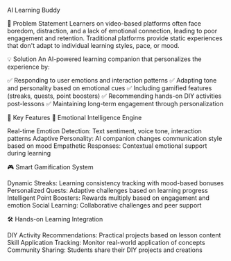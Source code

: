 AI Learning Buddy

🎯 Problem Statement
Learners on video-based platforms often face boredom, distraction, and a lack of emotional connection, leading to poor engagement and retention. Traditional platforms provide static experiences that don't adapt to individual learning styles, pace, or mood.

💡 Solution
An AI-powered learning companion that personalizes the experience by:

✅ Responding to user emotions and interaction patterns
✅ Adapting tone and personality based on emotional cues
✅ Including gamified features (streaks, quests, point boosters)
✅ Recommending hands-on DIY activities post-lessons
✅ Maintaining long-term engagement through personalization

🌟 Key Features
🧠 Emotional Intelligence Engine

Real-time Emotion Detection: Text sentiment, voice tone, interaction patterns
Adaptive Personality: AI companion changes communication style based on mood
Empathetic Responses: Contextual emotional support during learning

🎮 Smart Gamification System

Dynamic Streaks: Learning consistency tracking with mood-based bonuses
Personalized Quests: Adaptive challenges based on learning progress
Intelligent Point Boosters: Rewards multiply based on engagement and emotion
Social Learning: Collaborative challenges and peer support

🛠️ Hands-on Learning Integration

DIY Activity Recommendations: Practical projects based on lesson content
Skill Application Tracking: Monitor real-world application of concepts
Community Sharing: Students share their DIY projects and creations

